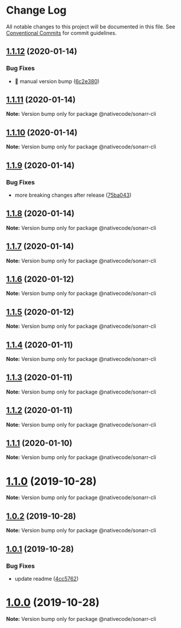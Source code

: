 # Change Log

All notable changes to this project will be documented in this file.
See [Conventional Commits](https://conventionalcommits.org) for commit guidelines.

## [1.1.12](https://git.nativecode.net/nativecode/media-clients/compare/@nativecode/sonarr-cli@1.1.11-next.1...@nativecode/sonarr-cli@1.1.12) (2020-01-14)


### Bug Fixes

* 🐛 manual version bump ([6c2e380](https://git.nativecode.net/nativecode/media-clients/commits/6c2e3806fdd130cd8915b9d844b2605260879516))





## [1.1.11](https://git.nativecode.net/nativecode/media-clients/compare/@nativecode/sonarr-cli@1.1.10...@nativecode/sonarr-cli@1.1.11) (2020-01-14)

**Note:** Version bump only for package @nativecode/sonarr-cli





## [1.1.10](https://git.nativecode.net/nativecode/media-clients/compare/@nativecode/sonarr-cli@1.1.10-next.0...@nativecode/sonarr-cli@1.1.10) (2020-01-14)

**Note:** Version bump only for package @nativecode/sonarr-cli





## [1.1.9](https://git.nativecode.net/nativecode/media-clients/compare/@nativecode/sonarr-cli@1.1.8...@nativecode/sonarr-cli@1.1.9) (2020-01-14)


### Bug Fixes

* more breaking changes after release ([75ba043](https://git.nativecode.net/nativecode/media-clients/commits/75ba04322fb4d970eae60a6f814165737925fe92))





## [1.1.8](https://git.nativecode.net/nativecode/media-clients/compare/@nativecode/sonarr-cli@1.1.8-next.0...@nativecode/sonarr-cli@1.1.8) (2020-01-14)

**Note:** Version bump only for package @nativecode/sonarr-cli





## [1.1.7](https://git.nativecode.net/nativecode/media-clients/compare/@nativecode/sonarr-cli@1.1.7-next.0...@nativecode/sonarr-cli@1.1.7) (2020-01-14)

**Note:** Version bump only for package @nativecode/sonarr-cli





## [1.1.6](https://git.nativecode.net/nativecode/media-clients/compare/@nativecode/sonarr-cli@1.1.6-next.0...@nativecode/sonarr-cli@1.1.6) (2020-01-12)

**Note:** Version bump only for package @nativecode/sonarr-cli





## [1.1.5](https://git.nativecode.net/nativecode/media-clients/compare/@nativecode/sonarr-cli@1.1.5-next.0...@nativecode/sonarr-cli@1.1.5) (2020-01-12)

**Note:** Version bump only for package @nativecode/sonarr-cli





## [1.1.4](https://git.nativecode.net/nativecode/media-clients/compare/@nativecode/sonarr-cli@1.1.4-next.3...@nativecode/sonarr-cli@1.1.4) (2020-01-11)

**Note:** Version bump only for package @nativecode/sonarr-cli





## [1.1.3](https://git.nativecode.net/nativecode/media-clients/compare/@nativecode/sonarr-cli@1.1.3-next.2...@nativecode/sonarr-cli@1.1.3) (2020-01-11)

**Note:** Version bump only for package @nativecode/sonarr-cli





## [1.1.2](https://git.nativecode.net/nativecode/media-clients/compare/@nativecode/sonarr-cli@1.1.2-next.6...@nativecode/sonarr-cli@1.1.2) (2020-01-11)

**Note:** Version bump only for package @nativecode/sonarr-cli





## [1.1.1](https://git.nativecode.net/nativecode/media-clients/compare/@nativecode/sonarr-cli@1.1.1-next.1...@nativecode/sonarr-cli@1.1.1) (2020-01-10)

**Note:** Version bump only for package @nativecode/sonarr-cli





# [1.1.0](https://git.nativecode.net/nativecode/media-clients/compare/@nativecode/sonarr-cli@1.1.0-next.0...@nativecode/sonarr-cli@1.1.0) (2019-10-28)

**Note:** Version bump only for package @nativecode/sonarr-cli





## [1.0.2](https://git.nativecode.net/nativecode/media-clients/compare/@nativecode/sonarr-cli@1.0.1...@nativecode/sonarr-cli@1.0.2) (2019-10-28)

**Note:** Version bump only for package @nativecode/sonarr-cli





## [1.0.1](https://git.nativecode.net/nativecode/media-clients/compare/@nativecode/sonarr-cli@1.0.0...@nativecode/sonarr-cli@1.0.1) (2019-10-28)


### Bug Fixes

* update readme ([4cc5762](https://git.nativecode.net/nativecode/media-clients/commits/4cc57626b48f58e73a23d5a5d53934fb61214ed6))





# [1.0.0](https://git.nativecode.net/nativecode/media-clients/compare/@nativecode/sonarr-cli@1.0.0-next.3...@nativecode/sonarr-cli@1.0.0) (2019-10-28)

**Note:** Version bump only for package @nativecode/sonarr-cli
